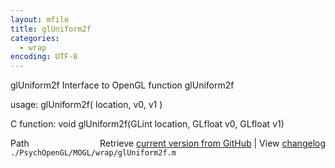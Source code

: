 ```yaml
---
layout: mfile
title: glUniform2f
categories:
  - wrap
encoding: UTF-8
---
```


glUniform2f  Interface to OpenGL function glUniform2f  

usage:  glUniform2f( location, v0, v1 )  

C function:  void glUniform2f(GLint location, GLfloat v0, GLfloat v1)  


<div class="code_header" style="text-align:right;">
  <span style="float:left;">Path&nbsp;&nbsp;</span> <span class="counter">Retrieve <a href=
  "https://raw.github.com/Psychtoolbox-3/Psychtoolbox-3/beta/./PsychOpenGL/MOGL/wrap/glUniform2f.m">current version from GitHub</a> | View <a href=
  "https://github.com/Psychtoolbox-3/Psychtoolbox-3/commits/beta/./PsychOpenGL/MOGL/wrap/glUniform2f.m">changelog</a></span>
</div>
<div class="code">
  <code>./PsychOpenGL/MOGL/wrap/glUniform2f.m</code>
</div>
